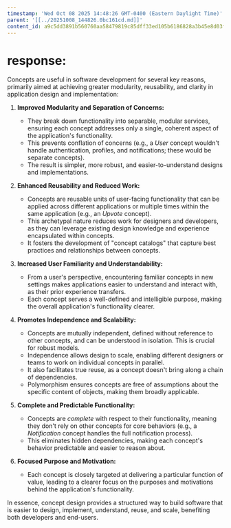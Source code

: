 ```yaml
---
timestamp: 'Wed Oct 08 2025 14:48:26 GMT-0400 (Eastern Daylight Time)'
parent: '[[../20251008_144826.0bc161cd.md]]'
content_id: a9c5dd3891b560760aa58479819c85dff33ed105b6186828a3b45e8d03f72a41
---
```


# response:

Concepts are useful in software development for several key reasons, primarily aimed at achieving greater modularity, reusability, and clarity in application design and implementation:

1. **Improved Modularity and Separation of Concerns:**
   * They break down functionality into separable, modular services, ensuring each concept addresses only a single, coherent aspect of the application's functionality.
   * This prevents conflation of concerns (e.g., a *User* concept wouldn't handle authentication, profiles, and notifications; these would be separate concepts).
   * The result is simpler, more robust, and easier-to-understand designs and implementations.

2. **Enhanced Reusability and Reduced Work:**
   * Concepts are reusable units of user-facing functionality that can be applied across different applications or multiple times within the same application (e.g., an *Upvote* concept).
   * This archetypal nature reduces work for designers and developers, as they can leverage existing design knowledge and experience encapsulated within concepts.
   * It fosters the development of "concept catalogs" that capture best practices and relationships between concepts.

3. **Increased User Familiarity and Understandability:**
   * From a user's perspective, encountering familiar concepts in new settings makes applications easier to understand and interact with, as their prior experience transfers.
   * Each concept serves a well-defined and intelligible purpose, making the overall application's functionality clearer.

4. **Promotes Independence and Scalability:**
   * Concepts are mutually independent, defined without reference to other concepts, and can be understood in isolation. This is crucial for robust models.
   * Independence allows design to scale, enabling different designers or teams to work on individual concepts in parallel.
   * It also facilitates true reuse, as a concept doesn't bring along a chain of dependencies.
   * Polymorphism ensures concepts are free of assumptions about the specific content of objects, making them broadly applicable.

5. **Complete and Predictable Functionality:**
   * Concepts are *complete* with respect to their functionality, meaning they don't rely on other concepts for core behaviors (e.g., a *Notification* concept handles the full notification process).
   * This eliminates hidden dependencies, making each concept's behavior predictable and easier to reason about.

6. **Focused Purpose and Motivation:**
   * Each concept is closely targeted at delivering a particular function of value, leading to a clearer focus on the purposes and motivations behind the application's functionality.

In essence, concept design provides a structured way to build software that is easier to design, implement, understand, reuse, and scale, benefiting both developers and end-users.
